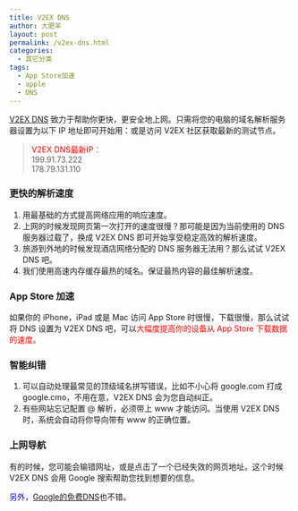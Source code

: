 ```yaml
---
title: V2EX DNS
author: 大肥羊
layout: post
permalink: /v2ex-dns.html
categories:
  - 其它分类
tags:
  - App Store加速
  - apple
  - DNS
---
```

<a href="http://dns.v2ex.com/" target="_blank" rel="external nofollow">V2EX DNS</a> 致力于帮助你更快，更安全地上网。只需将您的电脑的域名解析服务器设置为以下 IP 地址即可开始用：或是访问 V2EX 社区获取最新的测试节点。

> <span style="color: #ff0000;">V2EX DNS最新IP</span>：  
> 199.91.73.222  
> 178.79.131.110



### 更快的解析速度

  1. 用最基础的方式提高网络应用的响应速度。
  2. 上网的时候发现网页第一次打开的速度很慢？那可能是因为当前使用的 DNS 服务器过载了，换成 V2EX DNS 即可开始享受稳定高效的解析速度。
  3. 旅游到外地的时候发现酒店网络分配的 DNS 服务器无法用？那么试试 V2EX DNS 吧。
  4. 我们使用高速内存缓存最热的域名。保证最热内容的最佳解析速度。

### App Store 加速

如果你的 iPhone，iPad 或是 Mac 访问 App Store 时很慢，下载很慢，那么试试将 DNS 设置为 V2EX DNS 吧，可以<span style="color: #ff0000;">大幅度提高你的设备从 App Store 下载数据的速度。</span>

### 智能纠错

  1. 可以自动处理最常见的顶级域名拼写错误，比如不小心将 google.com 打成 google.cmo，不用在意，V2EX DNS 会为您自动纠正。
  2. 有些网站忘记配置 @ 解析，必须带上 www 才能访问。当使用 V2EX DNS 时，系统会自动将你导向带有 www 的正确位置。

### 上网导航

有的时候，您可能会输错网址，或是点击了一个已经失效的网页地址。这个时候 V2EX DNS 会用 Google 搜索帮助您找到想要的信息。

<span style="color: #0000ff;">另外，</span><a href="https://developers.google.com/speed/public-dns/" target="_blank" rel="external nofollow">Google的免费DNS</a>也不错。